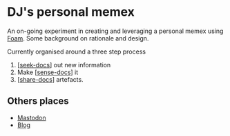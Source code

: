 <!--
 Copyright (C) 2023 David Jones
 
 This program is free software: you can redistribute it and/or modify
 it under the terms of the GNU Affero General Public License as
 published by the Free Software Foundation, either version 3 of the
 License, or (at your option) any later version.
 
 This program is distributed in the hope that it will be useful,
 but WITHOUT ANY WARRANTY; without even the implied warranty of
 MERCHANTABILITY or FITNESS FOR A PARTICULAR PURPOSE.  See the
 GNU Affero General Public License for more details.
 
 You should have received a copy of the GNU Affero General Public License
 along with this program.  If not, see <http://www.gnu.org/licenses/>.
-->

# DJ's personal memex

An on-going experiment in creating and leveraging a personal memex using [Foam](https://foambubble.github.io/). Some background on rationale and design.

Currently organised around a three step process

1. [[seek-docs]] out new information
2. Make [[sense-docs]] it
3. [[share-docs]] artefacts.

## Others places

- <a rel="me" href="https://indieweb.social/@djplaner">Mastodon</a>
- [Blog](https://djon.es/blog)
 

[//begin]: # "Autogenerated link references for markdown compatibility"
[seek-docs]: seek/seek-docs "seek-docs"
[sense-docs]: sense/sense-docs "sense-docs"
[share-docs]: share/share-docs "share-docs"
[//end]: # "Autogenerated link references"

